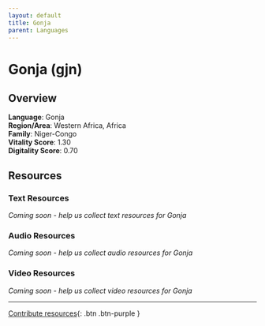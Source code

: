 ```yaml
---
layout: default
title: Gonja
parent: Languages
---
```


# Gonja (gjn)

## Overview

**Language**: Gonja  
**Region/Area**: Western Africa, Africa  
**Family**: Niger-Congo  
**Vitality Score**: 1.30  
**Digitality Score**: 0.70  

## Resources

### Text Resources
*Coming soon - help us collect text resources for Gonja*

### Audio Resources
*Coming soon - help us collect audio resources for Gonja*

### Video Resources
*Coming soon - help us collect video resources for Gonja*

---

[Contribute resources](https://fairtrain.github.io/){: .btn .btn-purple }
